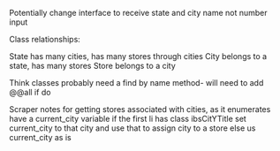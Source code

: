 Potentially change interface to receive state and city name not number input

Class relationships:

State has many cities, has many stores through cities
 City belongs to a state, has many stores
 Store belongs to a city

 Think classes probably need a find by name method- will need to add @@all if do

 Scraper notes
  for getting stores associated with cities,
  as it enumerates have a current_city variable
  if the first li has class ibsCitYTitle set current_city to that city and use that to assign city to a store
  else us current_city as is

